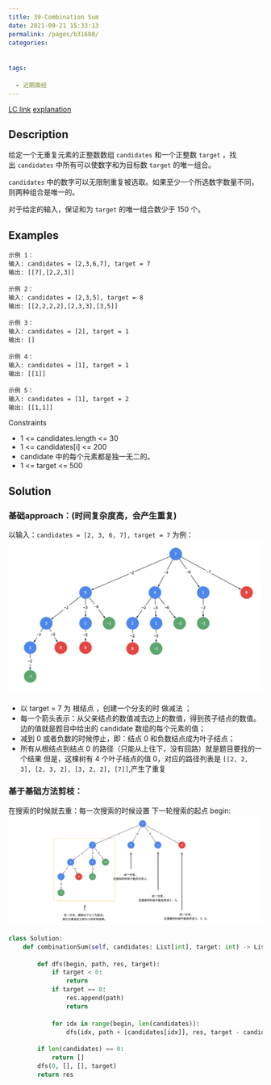 ```yaml
---
title: 39-Combination Sum
date: 2021-09-21 15:33:13
permalink: /pages/b31680/
categories:
  

tags:
  
  - 近期面经
---
```

[LC link](https://leetcode.com/problems/combination-sum/)
[explanation](https://leetcode-cn.com/problems/combination-sum/solution/hui-su-suan-fa-jian-zhi-python-dai-ma-java-dai-m-2/)
## Description

给定一个无重复元素的正整数数组 `candidates` 和一个正整数 `target` ，找出 `candidates` 中所有可以使数字和为目标数 `target` 的唯一组合。

`candidates` 中的数字可以无限制重复被选取。如果至少一个所选数字数量不同，则两种组合是唯一的。 

对于给定的输入，保证和为 `target` 的唯一组合数少于 150 个。


## Examples
```
示例 1：
输入: candidates = [2,3,6,7], target = 7
输出: [[7],[2,2,3]]

示例 2：
输入: candidates = [2,3,5], target = 8
输出: [[2,2,2,2],[2,3,3],[3,5]]

示例 3：
输入: candidates = [2], target = 1
输出: []

示例 4：
输入: candidates = [1], target = 1
输出: [[1]]

示例 5：
输入: candidates = [1], target = 2
输出: [[1,1]]
```
Constraints
- 1 <= candidates.length <= 30
- 1 <= candidates[i] <= 200
- candidate 中的每个元素都是独一无二的。
- 1 <= target <= 500

## Solution
### 基础approach：(时间复杂度高，会产生重复)
以输入：`candidates = [2, 3, 6, 7], target = 7` 为例：
![](https://raw.githubusercontent.com/emmableu/image/master/39-0.png)
- 以 target = 7 为 根结点 ，创建一个分支的时 做减法 ；
- 每一个箭头表示：从父亲结点的数值减去边上的数值，得到孩子结点的数值。边的值就是题目中给出的 candidate 数组的每个元素的值；
- 减到 0 或者负数的时候停止，即：结点 0 和负数结点成为叶子结点；
- 所有从根结点到结点 0 的路径（只能从上往下，没有回路）就是题目要找的一个结果
但是，这棵树有 4 个叶子结点的值 0，对应的路径列表是 `[[2, 2, 3], [2, 3, 2], [3, 2, 2], [7]]`,产生了重复

### 基于基础方法剪枝：
在搜索的时候就去重：每一次搜索的时候设置 下一轮搜索的起点 begin:
![](https://raw.githubusercontent.com/emmableu/image/master/39-1.png)
```python
class Solution:
    def combinationSum(self, candidates: List[int], target: int) -> List[List[int]]:

        def dfs(begin, path, res, target):
            if target < 0:
                return
            if target == 0:
                res.append(path)
                return

            for idx in range(begin, len(candidates)):
                dfs(idx, path + [candidates[idx]], res, target - candidates[idx])

        if len(candidates) == 0:
            return []
        dfs(0, [], [], target)
        return res
```
